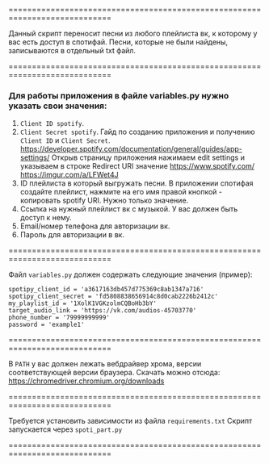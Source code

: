 ============================================================================

Данный скрипт переносит песни из любого плейлиста вк, к которому у вас есть доступ в спотифай. 
Песни, которые не были найдены, записываются в отдельный txt файл.

============================================================================

### Для работы приложения в файле variables.py нужно указать свои значения:
1. `Client ID spotify`.
2. `Client Secret spotify`.
    Гайд по созданию приложения и получению `Client ID` и `Client Secret`.
    https://developer.spotify.com/documentation/general/guides/app-settings/
    Открыв страницу приложения нажимаем edit settings и указываем в строке Redirect URI значение https://www.spotify.com/
    https://imgur.com/a/LFWet4J
3. ID плейлиста в который выгружать песни.
    В приложении спотифая создайте плейлист, нажмите на его имя правой кнопкой - копировать spotify URI.
    Нужно только значение.
4. Ссылка на нужный плейлист вк с музыкой.
    У вас должен быть доступ к нему.
5. Email/номер телефона для авторизации вк.
6. Пароль для авторизации в вк.

============================================================================

Файл `variables.py` должен содержать следующие значения (пример):

```
spotipy_client_id = 'a3617163db457d775369c8ab1347a716'
spotipy_client_secret = 'fd5808838656914c8d0cab2226b2412c'
my_playlist_id = '1XolK1VGKzolmCQBoHb3bY'
target_audio_link = 'https://vk.com/audios-45703770'
phone_number = '79999999999'
password = 'example1'
```

============================================================================

В `PATH` у вас должен лежать вебдрайвер хрома, версии соответствующей версии браузера.
Скачать можно отсюда: https://chromedriver.chromium.org/downloads

============================================================================

Требуется установить зависимости из файла `requirements.txt`
Скрипт запускается через `spoti_part.py`

============================================================================
